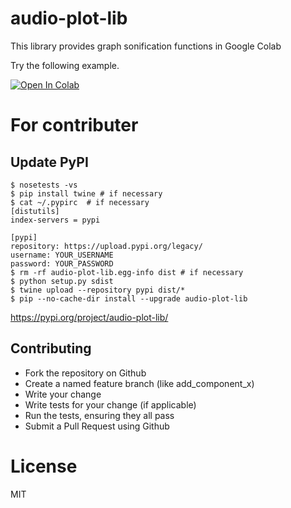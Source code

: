 # audio-plot-lib

This library provides graph sonification functions in Google Colab

Try the following example.

[![Open In Colab](https://colab.research.google.com/assets/colab-badge.svg)](https://colab.research.google.com/github/hassaku/audio-plot-lib/blob/master/audio_plot_lib_example.ipynb)


# For contributer

## Update PyPI

```
$ nosetests -vs
$ pip install twine # if necessary
$ cat ~/.pypirc  # if necessary
[distutils]
index-servers = pypi

[pypi]
repository: https://upload.pypi.org/legacy/
username: YOUR_USERNAME
password: YOUR_PASSWORD
$ rm -rf audio-plot-lib.egg-info dist # if necessary
$ python setup.py sdist
$ twine upload --repository pypi dist/*
$ pip --no-cache-dir install --upgrade audio-plot-lib
```

https://pypi.org/project/audio-plot-lib/

## Contributing

- Fork the repository on Github
- Create a named feature branch (like add_component_x)
- Write your change
- Write tests for your change (if applicable)
- Run the tests, ensuring they all pass
- Submit a Pull Request using Github

# License

MIT

